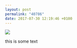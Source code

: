 ```yaml
---
layout: post
permalink: "40786"
date: 2017-07-30 12:19:46 +0100
---
```

![](https://scontent.cdninstagram.com/t51.2885-15/sh0.08/e35/20398836_497528477253423_7214573724656205824_n.jpg)
  
this is some text
